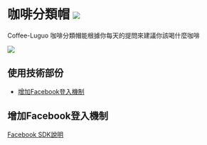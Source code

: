 # 咖啡分類帽 ![](https://img.shields.io/badge/language-swift-orange.svg)

Coffee-Luguo
咖啡分類帽能根據你每天的提問來建議你該喝什麼咖啡

[![](https://cdn.rawgit.com/sindresorhus/awesome/d7305f38d29fed78fa85652e3a63e154dd8e8829/media/badge.svg)](https://github.com/sindresorhus/awesome)

## 使用技術部份
* [增加Facebook登入機制](#facebook-login)

## 增加Facebook登入機制
[Facebook SDK說明](https://developers.facebook.com/docs/facebook-login/userexperience#buttondesign "Title")
